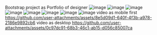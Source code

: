 Bootstrap project as Portfolio of designer
![image](https://github.com/user-attachments/assets/661ed25c-352f-42a1-bcc7-bc1fc46b7cb8)
![image](https://github.com/user-attachments/assets/e924aabb-ab95-4d7e-9385-2ebf537ff17f)
![image](https://github.com/user-attachments/assets/274f7b02-096f-4240-b2dc-27f641343314)
![image](https://github.com/user-attachments/assets/3a244b1d-bb1e-4c5c-9e7c-b33ad01b55db)
![image](https://github.com/user-attachments/assets/471f6880-f575-4a6f-a7a7-98d3373adede)
![image](https://github.com/user-attachments/assets/4ff2e42b-0e9a-43c9-b7e6-3e6b4ed0a778)
![image](https://github.com/user-attachments/assets/a5c2de3e-5e08-43cb-8d31-1f7275657929)
![image](https://github.com/user-attachments/assets/9b7f0526-64a6-4cb3-a38e-77410d631833)
video as mobile first
https://github.com/user-attachments/assets/8e5d09d1-640f-4f3b-a978-2186e9892cb6
video as desktop
https://github.com/user-attachments/assets/0c97dc91-68b3-46c1-ab15-d056c85007ca
